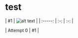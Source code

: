 # test

| #1  | ![alt text](http://www.freepngimg.com/download/castle/8-2-castle-free-png-image.png) |
| :-----: | :-: | :-: |




| Attempt 0 | #1  |
